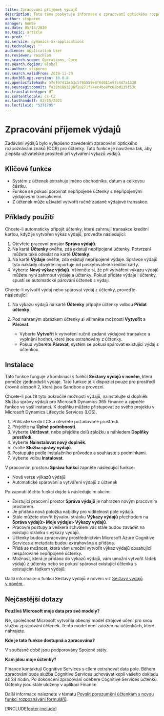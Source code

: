 ```yaml
---
title: Zpracování příjemek výdajů
description: Toto téma poskytuje informace o zpracování optického rozpoznávání znaků (OCR) pro účtenky. Tato funkce je navržena tak, aby zlepšila uživatelské prostředí při vytváření výkazů výdajů v Microsoft Dynamics 365 Finance.
author: stsporen
manager: AnnBe
ms.date: 05/14/2020
ms.topic: article
ms.prod: ''
ms.service: dynamics-ax-applications
ms.technology: ''
audience: Application User
ms.reviewer: roschlom
ms.search.scope: Operations, Core
ms.search.region: Global
ms.author: stsporen
ms.search.validFrom: 2019-11-20
ms.dyn365.ops.version: 10.0.8
ms.openlocfilehash: 57ef67412eb3c5795559e4f6d011e97c4d7a1338
ms.sourcegitcommit: fa32b1893286f20271fa4ec4be8fc68bd135f53c
ms.translationtype: HT
ms.contentlocale: cs-CZ
ms.lasthandoff: 02/15/2021
ms.locfileid: "5271795"
---
```

# <a name="expense-receipt-processing"></a>Zpracování příjemek výdajů

Zadávání výdajů bylo vylepšeno zavedením zpracování optického rozpoznávání znaků (OCR) pro účtenky. Tato funkce je navržena tak, aby zlepšila uživatelské prostředí při vytváření výkazů výdajů.

## <a name="key-features"></a>Klíčové funkce

- Systém z účtenek extrahuje jméno obchodníka, datum a celkovou částku.
- Funkce se pokusí porovnat nepřipojené účtenky s nepřipojenými výdajovými transakcemi.
- Z účtenek může uživatel vytvořit ručně zadané výdajové transakce.

## <a name="usage-examples"></a>Příklady použití

Chcete-li automaticky připojit účtenky, které zahrnují transakce kreditní kartou, když je vytvořen výkaz výdajů, proveďte následující:

  1. Otevřete pracovní prostor **Správa výdajů**.
  2. Na kartě **Účtenky** ověřte, zda existují nepřipojené účtenky. Potvrzení můžete také odeslat na kartě **Účtenky**.
  3. Na kartě **Výdaje** ověřte, zda existují nepřipojené výdaje. Správce výdajů tyto náklady obvykle importuje od poskytovatele kreditní karty.
  4. Vyberte **Nový výkaz výdajů**. Všimněte si, že při vytváření výkazu výdajů můžete nyní zahrnout výdaje a účtenky. Pokud přidáte výdaje i účtenky, spustí se automatické párování účtenek s výdaji.

Chcete-li vytvořit výdaj nebo spárovat výdaj z účtenky, proveďte následující:

  1. Na výkazu výdajů na kartě **Účtenky** připojte účtenky volbou **Přidat účtenky**.
  2. Pod nahraným obrázkem účtenky si všimněte možností **Vytvořit** a **Párovat**.

      - Vyberte **Vytvořit** k vytvoření ručně zadané výdajové transakce a vyplnění hodnot, které jsou extrahovány z účtenky.
      - Pokud vyberete **Párovat**, systém se pokusí spárovat existující výdaj s účtenkou.

## <a name="installation"></a>Instalace

Tato funkce funguje v kombinaci s funkcí **Sestavy výdajů v novém**, která pomůže zjednodušit výdaje. Tato funkce je k dispozici pouze pro prostředí úrovně alespoň 2, která jsou Sandbox a provozní.

Chcete-li použít tyto pokročilé možnosti výdajů, nainstalujte si doplněk Služba správy výdajů pro Microsoft Dynamics 365 Finance a zapněte funkce ve vaší instanci. K doplňku můžete přistupovat ze svého projektu v Microsoft Dynamics Lifecycle Services (LCS).

1. Přihlaste se do LCS a otevřete požadované prostředí.
2. Přejděte na **Úplné podrobnosti**.
3. Vyberte **Udržovat**, nebo přejděte dolů záložku s náhledem **Doplňky prostředí**.
4. Vyberte **Nainstalovat nový doplněk**.
5. Zvolte **Služba správy výdajů**.
6. Postupujte podle instalačního průvodce a souhlaste s podmínkami.
7. Vyberte volbu **Instalovat**.

V pracovním prostoru **Správa funkcí** zapněte následující funkce:

- Nová verze výkazů výdajů
- Automatické spárování a vytváření výdajů z účtenek

Po zapnutí těchto funkcí dojde k následujícím akcím:

- Existující pracovní prostor **Správa výdajů** je nahrazen novým pracovním prostorem.
- Je přidána nová položka nabídky pro viditelnost pole výdajů.
- Stále můžete otevřít bývalou stránku **Výkazy výdajů** přechodem na **Správa výdajů> Moje výdaje> Výkazy výdajů**.
- Pracovní postupy a veškerá schválení vás stále budou zavádět na existujíc stránku s výkazy výdajů.
- Účtenky budou zpracovány prostřednictvím Microsoft Azure Cognitive Services a metadata budou extrahována a přidána.
- Přidá se možnost, která vám umožní vytvořit výkaz výdajů obsahující nespárované nepřipojené účtenky.
- Možnost, která je přidána do výkazů výdajů, vám umožní vytvořit řádek výdajů z účtenky nebo se pokusí spárovat existující účtenku s existujícím řádkem výdajů.

Další informace o funkci Sestavy výdajů v novém viz [Sestavy výdajů v novém ](ExpenseWorkspaceNew.md).

## <a name="frequently-asked-questions"></a>Nejčastější dotazy

**Používá Microsoft moje data pro své modely?**

Ne, společnost Microsoft vytvořila obecný model strojové učení pro svou službu zpracování účtenek. Tento model není založen na účtenkách, které nahrajete.

**Kde je tato funkce dostupná a zpracována?**

V současné době jsou podporovány Spojené státy.

**Kam jdou moje účtenky?**

Finance kontaktují Cognitive Services s cílem extrahovat data pole. Během zpracování bude služba Cognitive Services uchovávat kopii vašeho dokladu až 24 hodin. Po dokončení zpracování odebere Cognitive Services účtenku. Účtenky jsou stále uloženy v aplikaci Finance.

Další informace naleznete v tématu [Povolit porozumění účtenkám s novou funkcí rozpoznávání formulářů](https://azure.microsoft.com/blog/enable-receipt-understanding-with-form-recognizer-s-new-capability/).


[!INCLUDE[footer-include](../includes/footer-banner.md)]